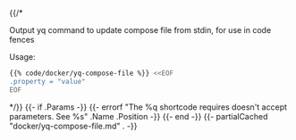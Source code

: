 {{/*

Output yq command to update compose file from stdin, for use in code fences

Usage:

```bash
{{% code/docker/yq-compose-file %}} <<EOF
.property = "value"
EOF
```

*/}}
{{- if .Params -}}
  {{-
    errorf
    "The %q shortcode requires doesn't accept parameters. See %s"
    .Name .Position
  -}}
{{- end -}}
{{- partialCached "docker/yq-compose-file.md" . -}}
